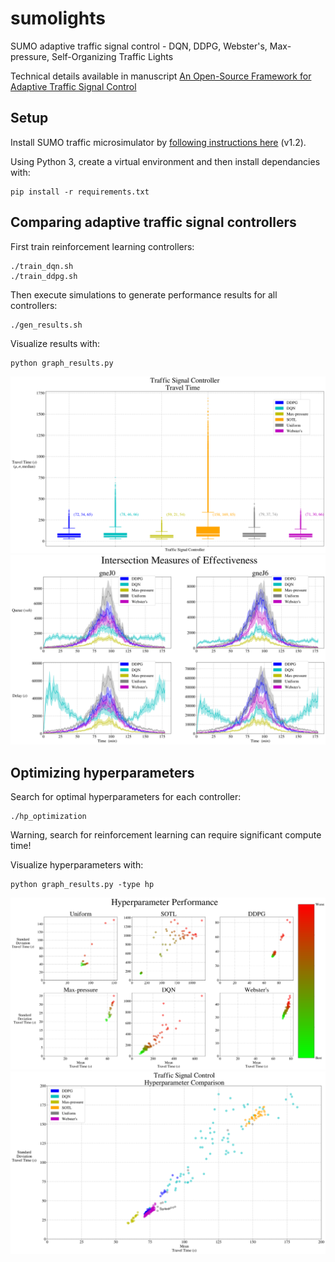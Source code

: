 # sumolights
SUMO adaptive traffic signal control - DQN, DDPG, Webster's, Max-pressure, Self-Organizing Traffic Lights

Technical details available in manuscript [An Open-Source Framework for Adaptive Traffic Signal Control](http://wadegenders.com/wp-content/uploads/2019/09/an_open-source_framework_for_adaptive_traffic_signal_control.pdf)

## Setup

Install SUMO traffic microsimulator by [following instructions here](https://sumo.dlr.de/wiki/Installing) (v1.2).

Using Python 3, create a virtual environment and then install dependancies with:
```
pip install -r requirements.txt
```

## Comparing adaptive traffic signal controllers
First train reinforcement learning controllers:
```
./train_dqn.sh
./train_ddpg.sh
```

Then execute simulations to generate performance results for all controllers:
```
./gen_results.sh
```

Visualize results with:
```
python graph_results.py
```
![Screenshot](samples/travel_time.png)
![Screenshot](samples/intersection_moe.png)

## Optimizing hyperparameters
Search for optimal hyperparameters for each controller:
```
./hp_optimization
```
Warning, search for reinforcement learning can require significant compute time!

Visualize hyperparameters with:
```
python graph_results.py -type hp
```
![Screenshot](samples/tsc_hp.png)
![Screenshot](samples/hp.png)
